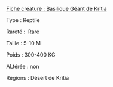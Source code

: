 [Fiche créature : Basilique Géant de Kritia](evernote:///view/231642581/s503/94132226-ec9b-36c6-2eab-32f1e4d7af99/2abb72cd-ff21-a88c-6bc2-b97406e81655/)

Type : Reptile

Rareté :  Rare

Taille : 5-10 M

Poids : 300-400 KG

ALtérée : non

Régions : Désert de Kritia